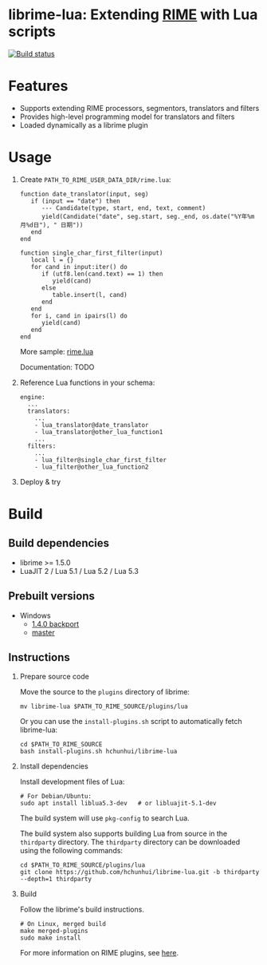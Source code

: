 # librime-lua: Extending [RIME](https://rime.im) with Lua scripts

[![Build status](https://ci.appveyor.com/api/projects/status/github/hchunhui/librime-lua?svg=true)](https://ci.appveyor.com/project/hchunhui/librime-lua)

Features
===
 - Supports extending RIME processors, segmentors, translators and filters
 - Provides high-level programming model for translators and filters
 - Loaded dynamically as a librime plugin

Usage
===
1. Create `PATH_TO_RIME_USER_DATA_DIR/rime.lua`:

    ```
    function date_translator(input, seg)
       if (input == "date") then
          --- Candidate(type, start, end, text, comment)
          yield(Candidate("date", seg.start, seg._end, os.date("%Y年%m月%d日"), " 日期"))
       end
    end
    
    function single_char_first_filter(input)
       local l = {}
       for cand in input:iter() do
          if (utf8.len(cand.text) == 1) then
             yield(cand)
          else
             table.insert(l, cand)
          end
       end
       for i, cand in ipairs(l) do
          yield(cand)
       end
    end
    ```

    More sample: [rime.lua](https://github.com/hchunhui/librime-lua/tree/master/sample/rime.lua)

    Documentation: TODO

2. Reference Lua functions in your schema:

    ```
    engine:
      ...
      translators:
        ...
        - lua_translator@date_translator
        - lua_translator@other_lua_function1
        ...
      filters:
        ...
        - lua_filter@single_char_first_filter
        - lua_filter@other_lua_function2
    ```

3. Deploy & try


Build
===

Build dependencies
---
  - librime >= 1.5.0
  - LuaJIT 2 / Lua 5.1 / Lua 5.2 / Lua 5.3

Prebuilt versions
---
  - Windows
    - [1.4.0 backport](https://github.com/hchunhui/librime-lua/releases)
    - [master](https://ci.appveyor.com/project/hchunhui/librime-lua/build/artifacts)

Instructions
---
1. Prepare source code

   Move the source to the `plugins` directory of librime:
   ```
   mv librime-lua $PATH_TO_RIME_SOURCE/plugins/lua
   ```

   Or you can use the `install-plugins.sh` script to automatically fetch librime-lua:
   ```
   cd $PATH_TO_RIME_SOURCE
   bash install-plugins.sh hchunhui/librime-lua
   ```

2. Install dependencies

   Install development files of Lua:
   ```
   # For Debian/Ubuntu:
   sudo apt install liblua5.3-dev   # or libluajit-5.1-dev
   ```
   The build system will use `pkg-config` to search Lua.

   The build system also supports building Lua from source in the `thirdparty` directory.
   The `thirdparty` directory can be downloaded using the following commands:
   ```
   cd $PATH_TO_RIME_SOURCE/plugins/lua
   git clone https://github.com/hchunhui/librime-lua.git -b thirdparty --depth=1 thirdparty
   ```

3. Build

   Follow the librime's build instructions.
   ```
   # On Linux, merged build
   make merged-plugins
   sudo make install
   ```

   For more information on RIME plugins,
   see [here](https://github.com/rime/librime/tree/master/sample).
